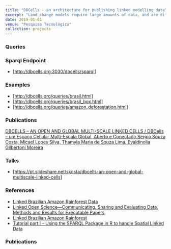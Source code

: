 ```yaml
---
title: "DBCells - an architecture for publishing linked modelling data"
excerpt: "Land change models require large amounts of data, and are difficult to be reproduced, as well as to be reused. Some initiatives to open and link data increase the reproducibility of scientific experiments and data reuse. One pillar of the linked data concept is the use of Uniform Resource Identifier (URI). In this project, we propose DBCells – an architecture for publication of a global cellular space where each cell has a URI. This new approach will allow comparison, reproduction and the reuse of models and data (www.dbcells.org)."
date: 2019-01-01
venue: "Pesquisa Tecnológica"
collection: projects
---
```

### Queries 

### Sparql Endpoint

  * [http://dbcells.org:3030/dbcells/sparql]

### Examples

  * [http://dbcells.org/queries/brasil.html]
  * [http://dbcells.org/queries/brasil_box.html]
  * [http://dbcells.org/queries/amazon_deforestation.html]


### Publications 

[DBCELLS – AN OPEN AND GLOBAL MULTI-SCALE LINKED CELLS / DBCells – um Espaço Cellular Multi-Escala Global, Aberto e Conectado
Sergio Souza Costa,	Micael Lopes Silva,	Thamyla Maria de Souza Lima,	Evaldinolia Gilbertoni Moreira](http://www.lsie.unb.br/rbc/index.php/rbc/article/view/1990)

### Talks
  * [https://pt.slideshare.net/skosta/dbcells-an-open-and-global-multiscale-linked-cells]

### References

* [Linked Brazilian Amazon Rainforest Data](http://www.semantic-web-journal.net/sites/default/files/swj302.pdf)
* [Linked Open Science—Communicating, Sharing and Evaluating
Data, Methods and Results for Executable Papers](http://kauppinen.net/tomi/linked-open-science-camera-ready-2011-03-28.pdf)
* [Linked Brazilian Amazon Rainforest](http://linkedscience.org/data/linked-brazilian-amazon-rainforest/)
* [Tutorial part I – Using the SPARQL Package in R to handle Spatial Linked Data](http://linkedscience.org/tools/sparql-package-for-r/tutorial-on-sparql-package-for-r/)


### Publications
